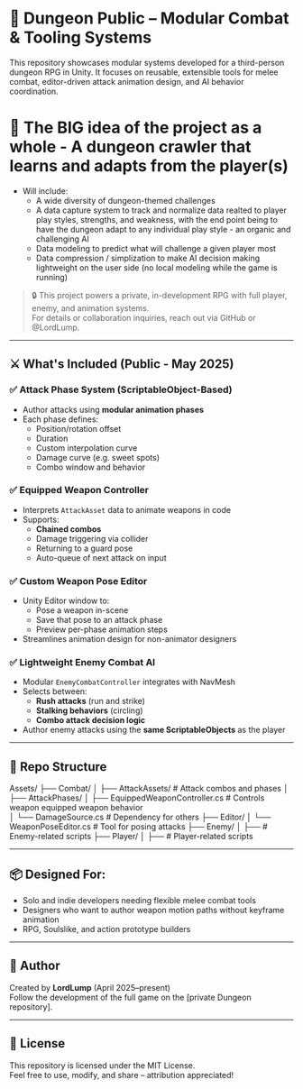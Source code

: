 # 🧰 Dungeon Public – Modular Combat & Tooling Systems

This repository showcases modular systems developed for a third-person dungeon RPG in Unity. It focuses on reusable, extensible tools for melee combat, editor-driven attack animation design, and AI behavior coordination.

# 🤯 The BIG idea of the project as a whole - A dungeon crawler that learns and adapts from the player(s)
- Will include:
   - A wide diversity of dungeon-themed challenges
   - A data capture system to track and normalize data realted to player play styles, strengths, and weakness, with the end point being to have the dungeon adapt to any individual play style - an organic and challenging AI
   - Data modeling to predict what will challenge a given player most 
   - Data compression / simplization to make AI decision making lightweight on the user side (no local modeling while the game is running)


> 🔒 This project powers a private, in-development RPG with full player, enemy, and animation systems.  
> For details or collaboration inquiries, reach out via GitHub or @LordLump.

---

## ⚔️ What's Included (Public - May 2025)

### ✅ Attack Phase System (ScriptableObject-Based)
- Author attacks using **modular animation phases**
- Each phase defines:
  - Position/rotation offset
  - Duration
  - Custom interpolation curve
  - Damage curve (e.g. sweet spots)
  - Combo window and behavior

### ✅ Equipped Weapon Controller
- Interprets `AttackAsset` data to animate weapons in code
- Supports:
  - **Chained combos**
  - Damage triggering via collider
  - Returning to a guard pose
  - Auto-queue of next attack on input

### ✅ Custom Weapon Pose Editor
- Unity Editor window to:
  - Pose a weapon in-scene
  - Save that pose to an attack phase
  - Preview per-phase animation steps
- Streamlines animation design for non-animator designers

### ✅ Lightweight Enemy Combat AI
- Modular `EnemyCombatController` integrates with NavMesh
- Selects between:
  - **Rush attacks** (run and strike)
  - **Stalking behaviors** (circling)
  - **Combo attack decision logic**
- Author enemy attacks using the **same ScriptableObjects** as the player

---

## 📁 Repo Structure
Assets/
├── Combat/
│   ├── AttackAssets/         # Attack combos and phases
│   ├── AttackPhases/
│   ├── EquippedWeaponController.cs     # Controls weapon equipped weapon behavior  
│   └── DamageSource.cs       # Dependency for others
├── Editor/
│   └── WeaponPoseEditor.cs   # Tool for posing attacks
├── Enemy/
│   ├── # Enemy-related scripts
├── Player/
│   ├── # Player-related scripts

---

## 📦 Designed For:
- Solo and indie developers needing flexible melee combat tools
- Designers who want to author weapon motion paths without keyframe animation
- RPG, Soulslike, and action prototype builders

---

## 🧙 Author

Created by **LordLump** (April 2025–present)  
Follow the development of the full game on the [private Dungeon repository].

---

## 🪪 License

This repository is licensed under the MIT License.  
Feel free to use, modify, and share – attribution appreciated!